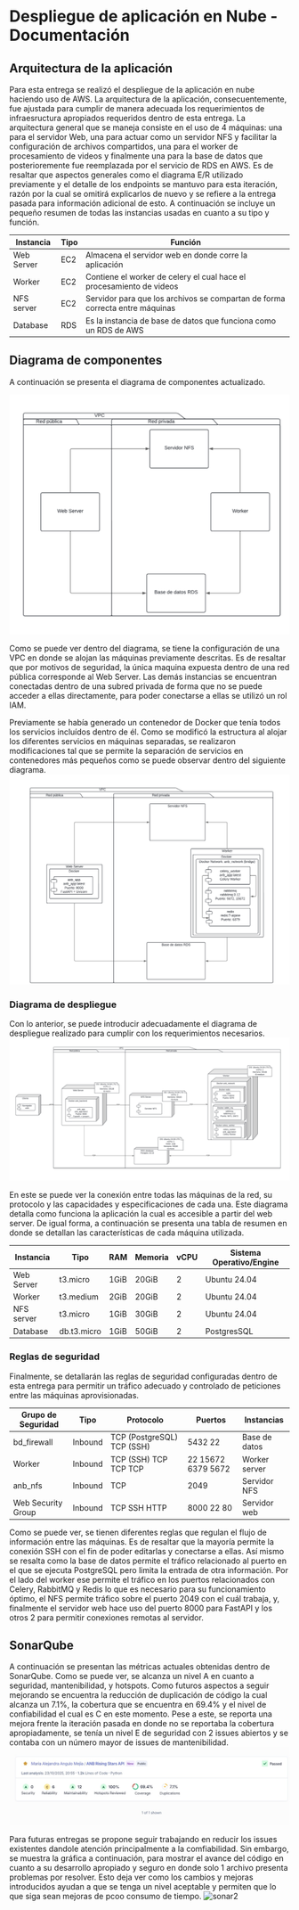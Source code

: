 # Despliegue de aplicación en Nube - Documentación

## Arquitectura de la aplicación
Para esta entrega se realizó el despliegue de la aplicación en nube haciendo uso de AWS. La arquitectura de la aplicación, consecuentemente, fue ajustada para cumplir de manera adecuada los requerimientos de infraesructura apropiados requeridos dentro de esta entrega. La arquitectura general que se maneja consiste en el uso de 4 máquinas: una para el servidor Web, una para actuar como un servidor NFS y facilitar la configuración de archivos compartidos, una para el worker de procesamiento de videos y finalmente una para la base de datos que posterioremente fue reemplazada por el servicio de RDS en AWS. Es de resaltar que aspectos generales como el diagrama E/R utilizado previamente y el detalle de los endpoints se mantuvo para esta iteración, razón por la cual se omitirá explicarlos de nuevo y se refiere a la entrega pasada para información adicional de esto. 
A continuación se incluye un pequeño resumen de todas las instancias usadas en cuanto a su tipo y función. 

| **Instancia** | **Tipo** | **Función**                                                                  |
|---------------|----------|------------------------------------------------------------------------------|
| Web Server    | EC2      | Almacena el servidor web en donde corre la aplicación                        |
| Worker        | EC2      | Contiene el worker de celery el cual hace el procesamiento de videos         |
| NFS server    | EC2      | Servidor para que los archivos se compartan de forma correcta entre máquinas |
| Database      | RDS      | Es la instancia de base de datos que funciona como un RDS de AWS            |

## Diagrama de componentes
A continuación se presenta el diagrama de componentes actualizado. 

![diagrama de componentes](images/arquitectura.png)

Como se puede ver dentro del diagrama, se tiene la configuración de una VPC en donde se alojan las máquinas previamente descritas. Es de resaltar que por motivos de seguridad, la única maquina expuesta dentro de una red pública corresponde al Web Server. Las demás instancias se encuentran conectadas dentro de una subred privada de forma que no se puede acceder a ellas directamente, para poder conectarse a ellas se utilizó un rol IAM. 

Previamente se había generado un contenedor de Docker que tenía todos los servicios incluídos dentro de él. Como se modificó la estructura al alojar los diferentes servicios en máquinas separadas, se realizaron modificaciones tal que se permite la separación de servicios en contenedores más pequeños como se puede observar dentro del siguiente diagrama. 
![docker_diag](images/docker_diag.png)

### Diagrama de despliegue
Con lo anterior, se puede introducir adecuadamente el diagrama de despliegue realizado para cumplir con los requerimientos necesarios. 
![despliegue](images/despliegue.png)

En este se puede ver la conexión entre todas las máquinas de la red, su protocolo y las capacidades y especificaciones de cada una. Este diagrama detalla como funciona la aplicación la cual es accesible a partir del web server. De igual forma, a continuación se presenta una tabla de resumen en donde se detallan las características de cada máquina utilizada.

| **Instancia** | **Tipo**    | **RAM** | **Memoria** | **vCPU** | **Sistema Operativo/Engine** |
|---------------|-------------|---------|-------------|----------|------------------------------|
| Web Server    | t3.micro    | 1GiB    | 20GiB       | 2        | Ubuntu 24.04                 |
| Worker        | t3.medium   | 2GiB    | 20GiB       | 2        | Ubuntu 24.04                 |
| NFS server    | t3.micro    | 1GiB    | 30GiB       | 2        | Ubuntu 24.04                 |
| Database      | db.t3.micro | 1GiB    | 50GiB       | 2        | PostgresSQL                  |

### Reglas de seguridad
Finalmente, se detallarán las reglas de seguridad configuradas dentro de esta entrega para permitir un tráfico adecuado y controlado de peticiones entre las máquinas aprovisionadas. 

| **Grupo de Seguridad** | **Tipo** | **Protocolo**                  | **Puertos**        | **Instancias** |
|------------------------|----------|--------------------------------|--------------------|----------------|
| bd_firewall            | Inbound  | TCP (PostgreSQL) TCP (SSH) | 5432 22    | Base de datos  |
| Worker                 | Inbound  | TCP (SSH) TCP TCP TCP          | 22 15672 6379 5672 | Worker server  |
| anb_nfs                | Inbound  | TCP                            | 2049               | Servidor NFS   |
| Web Security Group     | Inbound  | TCP SSH HTTP                   | 8000 22 80         | Servidor web   |

Como se puede ver, se tienen diferentes reglas que regulan el flujo de información entre las máquinas. Es de resaltar que la mayoría permite la conexión SSH con el fin de poder editarlas y conectarse a ellas. Así mismo se resalta como la base de datos permite el tráfico relacionado al puerto en el que se ejecuta PostgreSQL pero limita la entrada de otra información. Por el lado del worker ese permite el tráfico en los puertos relacionados con Celery, RabbitMQ y Redis lo que es necesario para su funcionamiento óptimo, el NFS permite tráfico sobre el puerto 2049 con el cuál trabaja, y, finalmente el servidor web hace uso del puerto 8000 para FastAPI y los otros 2 para permitir conexiones remotas al servidor. 

## SonarQube
A continuación se presentan las métricas actuales obtenidas dentro de SonarQube. Como se puede ver, se alcanza un nivel A en cuanto a seguridad, mantenibilidad, y hotspots. Como futuros aspectos a seguir mejorando se encuentra la reducción de duplicación de código la cual alcanza un 7.1%, la cobertura que se encuentra en 69.4% y el nivel de confiabilidad el cual es C en este momento. 
Pese a este, se reporta una mejora frente la iteración pasada en donde no se reportaba la cobertura apropiadamente, se tenía un nivel E de seguridad con 2 issues abiertos y se contaba con un número mayor de issues de mantenibilidad.
![sonar1](images/sonar1.png)

Para futuras entregas se propone seguir trabajando en reducir los issues existentes dandole atención principalmente a la comfiabilidad. Sin embargo, se muestra la gráfica a continuación, para mostrar el avance del código en cuanto a su desarrollo apropiado y seguro en donde solo 1 archivo presenta problemas por resolver. Esto deja ver como los cambios y mejoras introducidos ayudan a que se tenga un nivel aceptable y permiten que lo que siga sean mejoras de pcoo consumo de tiempo. 
![sonar2](images/sonar2.png.png)